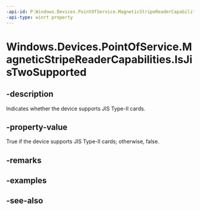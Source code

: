 ----api-id: P:Windows.Devices.PointOfService.MagneticStripeReaderCapabilities.IsJisTwoSupported
-api-type: winrt property
---<!-- Property syntaxpublic bool IsJisTwoSupported { get; }--># Windows.Devices.PointOfService.MagneticStripeReaderCapabilities.IsJisTwoSupported## -descriptionIndicates whether the device supports JIS Type-II cards.## -property-valueTrue if the device supports JIS Type-II cards; otherwise, false.## -remarks## -examples## -see-also